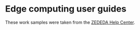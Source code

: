 # Edge computing user guides

These work samples were taken from the [ZEDEDA Help Center](https://help.zededa.com/hc/en-us).
